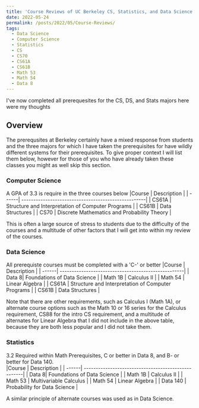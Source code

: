 ```yaml
---
title: 'Course Reviews of UC Berkeley CS, Statistics, and Data Science Prereqs'
date: 2022-05-24
permalink: /posts/2022/05/Course-Reviews/
tags:
  - Data Science
  - Computer Science
  - Statistics
  - CS
  - CS70
  - CS61A
  - CS61B
  - Math 53
  - Math 54
  - Data 8
---
```


I've now completed all prerequesites for the CS, DS, and Stats majors here were my thoughts

Overview
------
The prerequsites at Berkeley certainly have a mixed response from students and the three majors for which I have taken the prerequisites for have wildly different systems for their prerequisites. To give proper context I will list them below, however for those of you who have already taken these classes you might as well skip this section.  
### Computer Science
A GPA of 3.3 is require in the three courses below
|Course | Description                                         |
| ------| ----------------------------------------------------|
| CS61A | Structure and Interpretation of Computer Programs   |
| CS61B | Data Structures                                     |
| CS70  | Discrete Mathematics and Probability Theory         |

This is often a large source of stress to students due to the difficulty of the courses and a multitude of other factors that I will get into within my review of the courses. 
### Data Science 
All prerequiste courses must be completed with a 'C-' or better
|Course | Description                                         |
| ------| ----------------------------------------------------|
| Data 8| Foundations of Data Science   |
| Math 1B | Calculus II                                   |
| Math 54  | Linear Algebra         |
| CS61A | Structure and Interpretation of Computer Programs   |
| CS61B | Data Structures                                     |

Note that there are other requirements, such as Calculus I (Math 1A), or alternate course options such as the Math 10 or 16 series for the Calculus requirement, CS88 for the intro CS requirement, and a multitude of alternates for Linear Algebra that I did not include in the above table, because they are both less popular and I did not take them. 
### Statistics 
3.2 Required within Math Prerequisites, C or better in Data 8, and B- or better for Data 140.  
|Course | Description                                         |
| ------| ----------------------------------------------------|
| Data 8| Foundations of Data Science   |
| Math 1B | Calculus II                                   |
| Math 53 | Multivariable Calculus   |
| Math 54  | Linear Algebra         |
| Data 140 | Probability for Data Science                                     |

A similar principle of alternate courses was used as in Data Science. 
